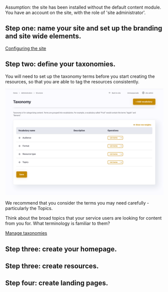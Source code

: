 Assumption: the site has been installed without the default content module. You have an account on the site, with the role of 'site administrator'. 

## Step one: name your site and set up the branding and site wide elements.

[Configuring the site](https://gitlab.com/openresources/resourcehub_distribution/-/wikis/Guide-for-content-editors-&-site-admins#site-configuration)

## Step two: define your taxonomies.

You will need to set up the taxonomy terms before you start creating the resources, so that you are able to tag the resources consistently. 

![image](uploads/28cfeb64c8d537c0448d7959e71b409c/image.png)

We recommend that you consider the terms you may need carefully - particularly the Topics. 

Think about the broad topics that your service users are looking for content from you for. What terminology is familiar to them? 

[Manage taxonomies](https://gitlab.com/openresources/resourcehub_distribution/-/wikis/Guide-for-content-editors-&-site-admins#managing-taxonomy)

## Step three: create your homepage.
## Step three: create resources.
## Step four: create landing pages.
